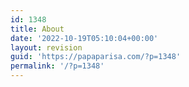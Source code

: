 ```yaml
---
id: 1348
title: About
date: '2022-10-19T05:10:04+00:00'
layout: revision
guid: 'https://papaparisa.com/?p=1348'
permalink: '/?p=1348'
---
```



